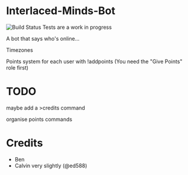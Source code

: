 # Interlaced-Minds-Bot
![Build Status](https://travis-ci.org/Bentechy66/Interlaced-Minds-Bot.png) Tests are a work in progress

A bot that says who's online...

Timezones

Points system for each user with !addpoints (You need the "Give Points" role first)

# TODO
maybe add a >credits command

organise points commands

# Credits
- Ben
- Calvin very slightly (@ed588)
